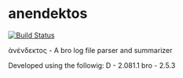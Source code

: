 anendektos
==========
[![Build Status](https://travis-ci.org/steveno/anendektos.svg?branch=master)](https://travis-ci.org/steveno/anendektos)

ἀνένδεκτος - A bro log file parser and summarizer

Developed using the followig:
D   - 2.081.1
bro - 2.5.3
